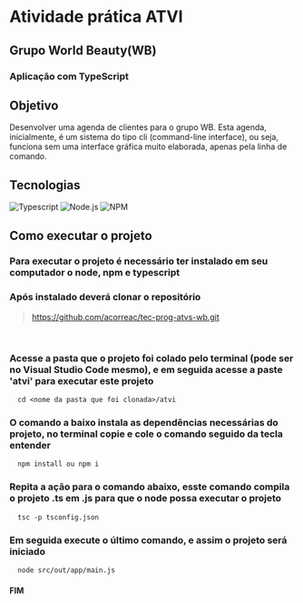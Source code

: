 # Atividade prática ATVI

## Grupo World Beauty(WB)

<h3> Aplicação com TypeScript</h3>

## Objetivo
Desenvolver uma agenda de clientes para o grupo WB. Esta agenda, inicialmente, é um sistema do tipo cli (command-line interface), ou seja, funciona sem uma interface gráfica muito elaborada, apenas pela linha de comando.

## Tecnologias

![Typescript](https://img.shields.io/badge/TypeScript-007ACC?style=for-the-badge&logo=typescript&logoColor=white)
![Node.js](https://img.shields.io/badge/Node.js-339933?style=for-the-badge&logo=nodedotjs&logoColor=white)
![NPM](https://img.shields.io/badge/npm-CB3837?style=for-the-badge&logo=npm&logoColor=white)

## Como executar o projeto
<h3>Para executar o projeto é necessário ter instalado em seu computador o node, npm e typescript</h3>

<h3>Após instalado deverá clonar o repositório</h3>

> https://github.com/acorreac/tec-prog-atvs-wb.git
<br>
<h3>Acesse a pasta que o projeto foi colado pelo terminal (pode ser no Visual Studio Code mesmo), e
em seguida acesse a paste 'atvi' para executar este projeto</h3>

```
  cd <nome da pasta que foi clonada>/atvi
```

<h3>O comando a baixo instala as dependências necessárias do projeto, no terminal copie e cole o comando seguido da tecla entender</h3>

```
  npm install ou npm i
```

<h3>Repita a ação para o comando abaixo, esste comando compila o projeto .ts em .js para que o node possa executar o projeto</h3>

```
  tsc -p tsconfig.json
```

<h3>Em seguida execute o último comando, e assim o projeto será iniciado</h3>

```
  node src/out/app/main.js
```

<h4>FIM</h4>
